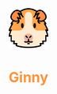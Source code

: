 <div align="center">
  <img src="https://raw.githubusercontent.com/xbauquet/ginny/main/src/assets/logo.png" width="80px">
  <h1 style="color:#FD943C">
    Ginny
  </h1>
</div>
